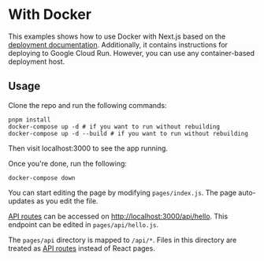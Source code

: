 # With Docker

This examples shows how to use Docker with Next.js based on the [deployment documentation](https://nextjs.org/docs/deployment#docker-image). Additionally, it contains instructions for deploying to Google Cloud Run. However, you can use any container-based deployment host.


## Usage

Clone the repo and run the following commands:

    pnpm install
    docker-compose up -d # if you want to run without rebuilding
    docker-compose up -d --build # if you want to run without rebuilding

Then visit localhost:3000 to see the app running.

Once you're done, run the following:

    docker-compose down

You can start editing the page by modifying `pages/index.js`. The page auto-updates as you edit the file.

[API routes](https://nextjs.org/docs/api-routes/introduction) can be accessed on [http://localhost:3000/api/hello](http://localhost:3000/api/hello). This endpoint can be edited in `pages/api/hello.js`.

The `pages/api` directory is mapped to `/api/*`. Files in this directory are treated as [API routes](https://nextjs.org/docs/api-routes/introduction) instead of React pages.
